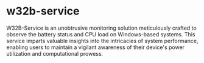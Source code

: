 # w32b-service
W32B-Service is an unobtrusive monitoring solution meticulously crafted to observe the battery status and CPU load on Windows-based systems. This service imparts valuable insights into the intricacies of system performance, enabling users to maintain a vigilant awareness of their device's power utilization and computational prowess.
